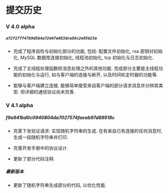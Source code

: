 # 提交历史

### V 4.0 alpha

##### `a72f177f47b9d5b4a72d47e683dce86c2e95b23e`

- 完成了程序自检与初始化部分的功能, 包括: 配置文件初始化, rsa 密钥对初始化, MySQL 数据库连接初始化, 线程池初始化, tcp 初始化与日志初始化.

- 完成了主线程处理函数除消息处理之外的其他功能. 完成部分主要是主线程功能的初始化与运行, 如与客户端的连接与断开, 以及时间轮定时器的功能等.

- 能够与客户端建立连接, 能够简单接受来自客户端的部分请求消息并分辨其类型. 但详细的通信协议尚未完善.

### V 4.1 alpha

##### f9a941bd0c0940804da7027574faeab97d88918c

- 完善下发验证请求: 实现随机字符串的生成. 在有来自已有连接的任何消息时, 生成一段随机字符串并打印.

- 完善开发手册中的协议设计.

- 更新了部分代码注释.

##### 最新版本

- 更新了随机字符串生成部分的代码, 以优化性能.